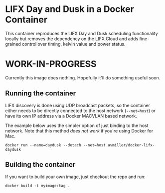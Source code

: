 # LIFX Day and Dusk in a Docker Container

This container reproduces the LIFX Day and Dusk scheduling functionality 
locally but removes the dependency on the LIFX Cloud and adds 
fine-grained control over timing, kelvin value and power status. 

# WORK-IN-PROGRESS

Currently this image does nothing. Hopefully it'll do something useful soon.

## Running the container

LIFX discovery is done using UDP broadcast packets, so the container either
needs to be directly connected to the host network (`--net=host`) or have
its own IP address via a Docker MACVLAN based network.

The example below uses the simpler option of just binding to the host network.
Note that this method _does not work_ if you're using Docker for Mac.

```
docker run --name=daydusk --detach --net=host avmiller/docker-lifx-daydusk
```

## Building the container

If you want to build your own image, just checkout the repo and run:

```
docker build -t myimage:tag .
```
